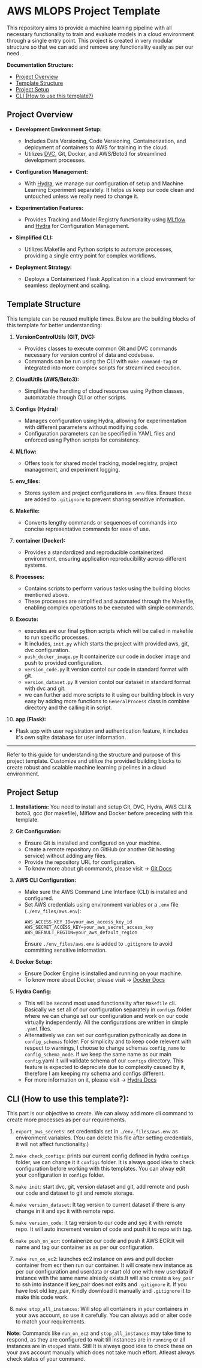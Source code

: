 # AWS MLOPS Project Template

This repository aims to provide a machine learning pipeline with all necessary functionality to train and evaluate models in a cloud environment through a single entry point.
This project is created in very modular structure so that we can add and remove any functionality easily as per our need.

**Documentation Structure:**

- [Project Overview](#project-overview)
- [Template Structure](#template-structure)
- [Project Setup](#project-setup)
- [CLI (How to use this template?)](#cli-how-to-use-this-template)

## <a id="project-overview">Project Overview</a>

- **Development Environment Setup:**
  - Includes Data Versioning, Code Versioning, Containerization, and deployment of containers to AWS for training in the cloud.
  - Utilizes [DVC](https://dvc.org/), Git, Docker, and AWS/Boto3 for streamlined development processes.

- **Configuration Management:**
   - With [Hydra](https://hydra.cc/docs/intro/), we manage our configuration of setup and Machine Learning Experiment separately. It helps us keep our code clean and untouched unless we really need to change it.

- **Experimentation Features:**
  - Provides Tracking and Model Registry functionality using [MLflow](https://mlflow.org/) and [Hydra](https://hydra.cc/) for Configuration Management.

- **Simplified CLI:**
  - Utilizes Makefile and Python scripts to automate processes, providing a single entry point for complex workflows.

- **Deployment Strategy:**
  - Deploys a Containerized Flask Application in a cloud environment for seamless deployment and scaling.

## <a id="template-structure">Template Structure</a>

This template can be reused multiple times. Below are the building blocks of this template for better understanding:

1. **VersionControlUtils (GIT, DVC):**
   - Provides classes to execute common Git and DVC commands necessary for version control of data and codebase.
   - Commands can be run using the CLI with `make command-tag` or integrated into more complex scripts for streamlined execution.

2. **CloudUtils (AWS/Boto3):**
   - Simplifies the handling of cloud resources using Python classes, automatable through CLI or other scripts.

3. **Configs (Hydra):**
   - Manages configuration using Hydra, allowing for experimentation with different parameters without modifying code.
   - Configuration parameters can be specified in YAML files and enforced using Python scripts for consistency.

4. **MLflow:**
   - Offers tools for shared model tracking, model registry, project management, and experiment logging.

5. **env_files:**
   - Stores system and project configurations in `.env` files. Ensure these are added to `.gitignore` to prevent sharing sensitive information.

6. **Makefile:**
   - Converts lengthy commands or sequences of commands into concise representative commands for ease of use.

7. **container (Docker):**
   - Provides a standardized and reproducible containerized environment, ensuring application reproducibility across different systems.

8. **Processes:**
   - Contains scripts to perform various tasks using the building blocks mentioned above.
   - These processes are simplified and automated through the Makefile, enabling complex operations to be executed with simple commands.

9. **Execute:**
   - executes are our final python scripts which will be called in makefile to run specific processes.
   - It includes, `init.py` which starts the project with provided aws, git, dvc configuration.
   - `push_docker_image.py` It containerize our code in docker image and push to provided configuration.
   - `version_code.py` It version contol our code in standard format with git.
   - `version_dataset.py` It version contol our dataset in standard format with dvc and git.
   - we can further add more scripts to it using our building block in very easy by adding more functions to `GeneralProcess` class in combine directory and the calling it in script. 

10. **app (Flask):**
   - Flask app with user registration and authentication feature, it includes it's own sqlite database for user information.

---

Refer to this guide for understanding the structure and purpose of this project template. Customize and utilize the provided building blocks to create robust and scalable machine learning pipelines in a cloud environment.

## <a id="project-setup">Project Setup</a>

1. **Installations:**
   You need to install and setup Git, DVC, Hydra, AWS CLI & boto3, gcc (for makefile), Mlflow and Docker before preceding with this template.

2. **Git Configuration:**
   - Ensure Git is installed and configured on your machine.
   - Create a remote repository on GitHub (or another Git hosting service) without adding any files.
   - Provide the repository URL for configuration.
   - To know more about git commands, please visit -> [Git Docs](https://git-scm.com/docs)

3. **AWS CLI Configuration:**
   - Make sure the AWS Command Line Interface (CLI) is installed and configured.
   - Set AWS credentials using environment variables or a `.env` file (`./env_files/aws.env`):
     ```plaintext
     AWS_ACCESS_KEY_ID=your_aws_access_key_id
     AWS_SECRET_ACCESS_KEY=your_aws_secret_access_key
     AWS_DEFAULT_REGION=your_aws_default_region
     ```
     Ensure `./env_files/aws.env` is added to `.gitignore` to avoid committing sensitive information.

4. **Docker Setup:**
   - Ensure Docker Engine is installed and running on your machine.
   - To know more about Docker, please visit -> [Docker Docs](https://docs.docker.com/)

5. **Hydra Config:**
   - This will be second most used functionality after `Makefile` cli. Basically we set all of our configuration separately in `configs` folder where we can change set our configuration and work on our code virtually independently. All the configurations are written in simple `.yaml` files.
   - Alternatively we can set our configuration pythonically as done in `config_schemas` folder. For simplicity and to keep code relevent with respect to warnings, I choose to change schemas `config_name` to `config_schema_node`. If we keep the same name as our main `config`.yaml it will validate schema of our `configs` directory. This feature is expected to depreciate due to complexity caused by it, therefore I am keeping my schema and configs different.
   - For more information on it, please visit -> [Hydra Docs](https://hydra.cc/docs/intro/)

## <a id="cli-how-to-use-this-template">CLI (How to use this template?):</a>
This part is our objective to create. We can alway add more cli command to create more processes as per our requirements.

   1. `export_aws_secrets`: set credentials set in `./env_files/aws.env` as environment variables. (You can delete this file after setting credentials, it will not affect functionality.)

   2. `make check_configs`: prints our current config defined in hydra `configs` folder, we can change it it `configs` folder. It is always good idea to check configuration before working with this templates. You can alway edit your configuration in `configs` folder.

   3. `make init`: start dvc, git, version dataset and git, add remote and push our code and dataset to git and remote storage.

   4. `make version_dataset`: It tag version to current dataset if there is any change in it and syc it with remote repo.

   5. `make version_code`: It tag version to our code and syc it with remote repo. It will auto increment version of code and push it to repo with tag.

   6. `make push_on_ecr`: containerize our code and push it AWS ECR.It will name and tag our container as as per our configuration.

   7. `make run_on_ec2`: launches ec2 instance on aws and pull docker container from ecr then run our container.
   It will create new instance as per our configuration and userdata or start old one with new userdata if instance with the same name already exists.It will also create a `key_pair` to ssh into instance if key_pair does not exits and `.gitignore` it. If you have lost old key_pair, Kindly download it manually and `.gitignore` it to make this code work.

   8. `make stop_all_instances`: Will stop all containers in your containers in your aws account, so use it carefully. You can always add or alter code to match your requirements.

**Note:** Commands like `run_on_ec2` and `stop_all_instances` may take time to respond, as they are configured to wait till instances are in `running` or all instances are in `stopped` state. Still It is always good idea to check these on your aws account manually which does not take much effort. Atleast always check status of your command.
